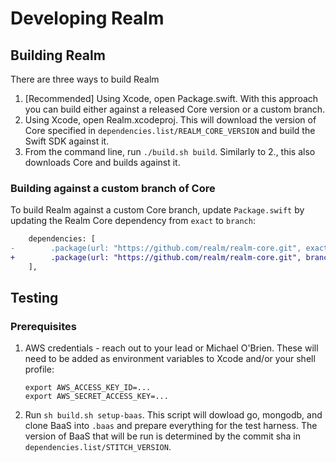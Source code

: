 # Developing Realm

## Building Realm

There are three ways to build Realm
1. \[Recommended] Using Xcode, open Package.swift. With this approach you can build either against a released Core version or a custom branch.
1. Using Xcode, open Realm.xcodeproj. This will download the version of Core specified in `dependencies.list/REALM_CORE_VERSION` and build the Swift SDK against it.
1. From the command line, run `./build.sh build`. Similarly to 2., this also downloads Core and builds against it.

### Building against a custom branch of Core

To build Realm against a custom Core branch, update `Package.swift` by updating the Realm Core dependency from `exact` to `branch`:

```diff
    dependencies: [
-        .package(url: "https://github.com/realm/realm-core.git", exact: coreVersion)
+        .package(url: "https://github.com/realm/realm-core.git", branch: "*your-custom-branch*")
    ],
```

## Testing

### Prerequisites

1. AWS credentials - reach out to your lead or Michael O'Brien. These will need to be added as environment variables to Xcode and/or your shell profile:

    ```
    export AWS_ACCESS_KEY_ID=...
    export AWS_SECRET_ACCESS_KEY=...
    ```
2. Run `sh build.sh setup-baas`. This script will dowload go, mongodb, and clone BaaS into `.baas` and prepare everything for the test harness. The version of BaaS that will be run is determined by the commit sha in `dependencies.list/STITCH_VERSION`.
